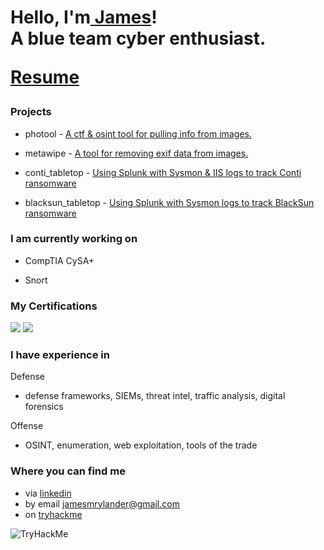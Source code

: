<h1>Hello, I'm<a href="https://github.com/jamesryla"> James</a>! <br/>A blue team cyber enthusiast.

[Resume](https://github.com/jamesryla/resume/blob/main/resume.pdf)

<h3>Projects</h3>

- photool - [A ctf & osint tool for pulling info from images.](https://github.com/jamesryla/photool)

- metawipe - [A tool for removing exif data from images.](https://github.com/jamesryla/metawipe)

- conti_tabletop - [Using Splunk with Sysmon & IIS logs to track Conti ransomware](https://github.com/jamesryla/conti_tabletop) 

- blacksun_tabletop - [Using Splunk with Sysmon logs to track BlackSun ransomware](https://github.com/jamesryla/blacksun_tabletop)

<h3>I am currently working on</h3>

- CompTIA CySA+

- Snort

<h3>My Certifications</h3>
<img src="https://github.com/jamesryla/jamesryla/assets/58945104/91cad2b7-4228-4863-91d1-3c611c1ef770"> <img src="https://github.com/jamesryla/jamesryla/assets/58945104/013da896-de63-4b44-92e2-37de1ee59c9a">

<h3>I have experience in</h3>

Defense

- defense frameworks, SIEMs, threat intel, traffic analysis, digital forensics

Offense

- OSINT, enumeration, web exploitation, tools of the trade

<h3> Where you can find me</h3>

- via [linkedin](https://www.linkedin.com/in/jamesrylander/)
- by email jamesmrylander@gmail.com
- on [tryhackme](https://tryhackme.com/p/ryla) 
 <img src="https://tryhackme-badges.s3.amazonaws.com/ryla.png" alt="TryHackMe">
